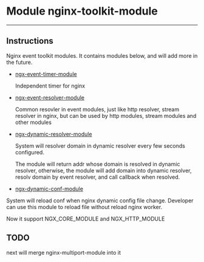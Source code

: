 # Module nginx-toolkit-module
---
## Instructions

Nginx event toolkit modules. It contains modules below, and will add more in the future.

- [ngx-event-timer-module](doc/ngx-event-timer-module.md)

	Independent timer for nginx

- [ngx-event-resolver-module](doc/ngx-event-resolver-module.md)

	Common resovler in event modules, just like http resolver, stream resolver in nginx, but can be used by http modules, stream modules and other modules

- [ngx-dynamic-resolver-module](doc/ngx-dynamic-resolver-module.md)

	System will resolver domain in dynamic resolver every few seconds configured.

	The module will return addr whose domain is resolved in dynamic resolver, otherwise, the module will add domain into dynamic resolver, resolv domain by event resolver, and call callback when resolved.

- [ngx-dynamic-conf-module](doc/ngx-dynamic-conf-module.md)

System will reload conf when nginx dynamic config file change. Developer can use this module to reload file without reload nginx worker.

Now it support NGX\_CORE\_MODULE and NGX\_HTTP\_MODULE

## TODO

next will merge nginx-multiport-module into it